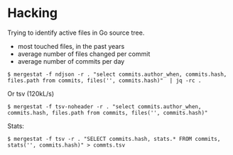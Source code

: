 # Hacking

Trying to identify active files in Go source tree.

* most touched files, in the past years
* average number of files changed per commit
* average number of commits per day

```
$ mergestat -f ndjson -r . "select commits.author_when, commits.hash, files.path from commits, files('', commits.hash)"  | jq -rc .
```

Or tsv (120kL/s)

```
$ mergestat -f tsv-noheader -r . "select commits.author_when, commits.hash, files.path from commits, files('', commits.hash)"
```

Stats:

```
$ mergestat -f tsv -r . "SELECT commits.hash, stats.* FROM commits, stats('', commits.hash)" > commts.tsv
```
